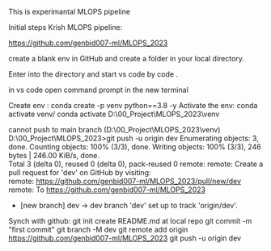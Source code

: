 This is experimantal MLOPS pipeline

Initial steps
Krish MLOPS pipeline:

https://github.com/genbid007-ml/MLOPS_2023

create a blank env in GitHub and create a folder in your local directory.

Enter into the directory and start vs code by code .

in vs code open command prompt in the new terminal

Create env : conda create -p venv python==3.8 -y
Activate the env: conda activate venv/
conda activate D:\00_Project\MLOPS_2023\venv

cannot push to main branch
(D:\00_Project\MLOPS_2023\venv) D:\00_Project\MLOPS_2023>git push -u origin dev 
Enumerating objects: 3, done.
Counting objects: 100% (3/3), done.
Writing objects: 100% (3/3), 246 bytes | 246.00 KiB/s, done.      
Total 3 (delta 0), reused 0 (delta 0), pack-reused 0
remote: 
remote: Create a pull request for 'dev' on GitHub by visiting:    
remote:      https://github.com/genbid007-ml/MLOPS_2023/pull/new/dev
remote:
To https://github.com/genbid007-ml/MLOPS_2023
 * [new branch]      dev -> dev
branch 'dev' set up to track 'origin/dev'.

Synch with github:
git init
create README.md at local repo
git commit -m "first commit"
git branch -M dev
git remote add origin https://github.com/genbid007-ml/MLOPS_2023
git push -u origin dev 





